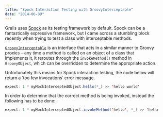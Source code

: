 ```yaml
---
title: "Spock Interaction Testing with GroovyInterceptable"
date: "2014-06-09"
---
```


Grails uses [Spock](http://spockframework.org/) as its testing framework by default. Spock can be a fantastically expressive framework, but I came across a stumbling block recently when trying to test a class with interceptable methods.

[`GroovyInterceptable`](http://groovy.codehaus.org/api/groovy/lang/GroovyInterceptable.html) is an interface that acts in a similar manner to Groovy proxies – any time a method is called on an object of a class that implements it, it reroutes through the `invokeMethod()` method in `GroovyObject`, which can be overridden to determine the appropriate action.

Unfortunately this means for Spock interaction testing, the code below will return a ‘too few invocations’ error message.

```java
expect: 1 * myMockInterceptedObject.hello(*_) >> 'hello world'
```

In order to determine that the correct method is being invoked, instead the following has to be done:

```java
expect: 1 * myMockInterceptedObject.invokeMethod('hello', *_) >> 'hello world'
```
